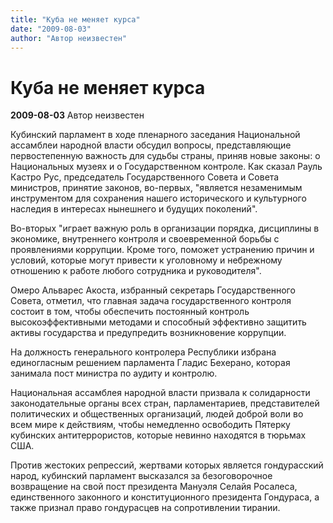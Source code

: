 ```yaml
---
title: "Куба не меняет курса"
date: "2009-08-03"
author: "Автор неизвестен"
---
```


# Куба не меняет курса

**2009-08-03** Автор неизвестен

Кубинский парламент в ходе пленарного заседания Национальной ассамблеи народной власти обсудил вопросы, представляющие первостепенную важность для судьбы страны, приняв новые законы: о Национальных музеях и о Государственном контроле. Как сказал Рауль Кастро Рус, председатель Государственного Совета и Совета министров, принятие законов, во-первых, "является незаменимым инструментом для сохранения нашего исторического и культурного наследия в интересах нынешнего и будущих поколений".

Во-вторых "играет важную роль в организации порядка, дисциплины в экономике, внутреннего контроля и своевременной борьбы с проявлениями коррупции. Кроме того, поможет устранению причин и условий, которые могут привести к уголовному и небрежному отношению к работе любого сотрудника и руководителя".

Омеро Альварес Акоста, избранный секретарь Государственного Совета, отметил, что главная задача государственного контроля состоит в том, чтобы обеспечить постоянный контроль высокоэффективными методами и способный эффективно защитить активы государства и предупредить возникновение коррупции.

На должность генерального контролера Республики избрана единогласным решением парламента Гладис Бехерано, которая занимала пост министра по аудиту и контролю.

Национальная ассамблея народной власти призвала к солидарности законодательные органы всех стран, парламентариев, представителей политических и общественных организаций, людей доброй воли во всем мире к действиям, чтобы немедленно освободить Пятерку кубинских антитеррористов, которые невинно находятся в тюрьмах США.

Против жестоких репрессий, жертвами которых является гондурасский народ, кубинский парламент высказался за безоговорочное возвращение на свой пост президента Мануэля Селайя Росалеса, единственного законного и конституционного президента Гондураса, а также признал право гондурасцев на сопротивлении тирании.